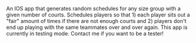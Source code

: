An IOS app that generates random schedules for any size group with a given number of courts.  Schedules players so that 1) each player sits out a "fair" amount of times if there are not enough courts and 2) players don't end up playing with the same teammates over and over again.  This app is currently in testing mode.  Contact me if you want to be a tester!
